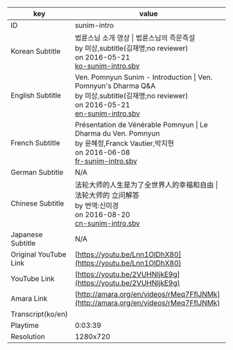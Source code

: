 |  key  |  value  |
|-------|---------|
| ID            | sunim-intro |
| Korean Subtitle | 법륜스님 소개 영상 \| 법륜스님의 즉문즉설<br>by 미상,subtitle(김재명;no reviewer)<br>on 2016-05-21<br>[ko-sunim-intro.sbv](https://github.com/jungtosociety/dharma-qna/raw/master/sub/sunim-intro/ko-sunim-intro.sbv)<br>|
| English Subtitle | Ven. Pomnyun Sunim - Introduction \| Ven. Pomnyun's Dharma Q&A<br>by 미상,subtitle(김재명;no reviewer)<br>on 2016-05-21<br>[en-sunim-intro.sbv](https://github.com/jungtosociety/dharma-qna/raw/master/sub/sunim-intro/en-sunim-intro.sbv)<br>|
| French Subtitle | Présentation de Vénérable Pomnyun \| Le Dharma du Ven. Pomnyun<br>by 윤혜정,Franck Vautier,박지현<br>on 2016-06-08<br>[fr-sunim-intro.sbv](https://github.com/jungtosociety/dharma-qna/raw/master/sub/sunim-intro/fr-sunim-intro.sbv)<br>|
| German Subtitle | N/A |
| Chinese Subtitle | 法轮大师的人生是为了全世界人的幸福和自由 \| 法轮大师的 立问解答<br>by 번역:신미경<br>on 2016-08-20<br>[cn-sunim-intro.sbv](https://github.com/jungtosociety/dharma-qna/raw/master/sub/sunim-intro/cn-sunim-intro.sbv)<br>|
| Japanese Subtitle | N/A |
| Original YouTube Link  | [https://youtu.be/Lnn1OlDhX80](https://youtu.be/Lnn1OlDhX80) |
| YouTube Link  | [https://youtu.be/2VUHNIjkE9g](https://youtu.be/2VUHNIjkE9g) |
| Amara Link    | [http://amara.org/en/videos/rMeq7FflJNMk](http://amara.org/en/videos/rMeq7FflJNMk) |
| Transcript(ko/en) |  |
| Playtime | 0:03:39 |
| Resolution | 1280x720|
